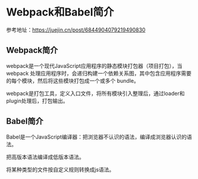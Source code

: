 # Webpack和Babel简介

参考地址：<https://juejin.cn/post/6844904079219490830>

## Webpack简介

webpack是一个现代JavaScript应用程序的静态模块打包器（项目打包），当 webpack 处理应用程序时，会递归构建一个依赖关系图，其中包含应用程序需要的每个模块，然后将这些模块打包成一个或多个 bundle。

webpack是打包工具，定义入口文件，将所有模块引入整理后，通过loader和plugin处理后，打包输出。

## Babel简介

Babel是一个JavaScript编译器：把浏览器不认识的语法，编译成浏览器认识的语法。

把高版本语法编译成低版本语法。

将某种类型的文件按自定义规则转换成js语法。
